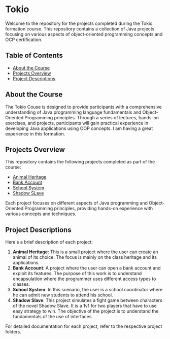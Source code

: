 # Tokio

Welcome to the repository for the projects completed during the Tokio formation course. This repository contains a collection of Java projects focusing on various aspects of object-oriented programming concepts and OCP certification.

## Table of Contents

- [About the Course](#about-the-course)
- [Projects Overview](#projects-overview)
- [Project Descriptions](#project-descriptions)

## About the Course

The Tokio Couse is designed to provide participants with a comprehensive understanding of Java programming language fundamentals and Object-Oriented Programming principles. Through a series of lectures, hands-on exercises, and projects, participants will gain practical experience in developing Java applications using OOP concepts. I am having a great experience in this formation.

## Projects Overview

This repository contains the following projects completed as part of the course:

- [Animal Heritage](https://github.com/domingosneto03/Tokio/tree/main/OOP/Animal%20Heritage)
- [Bank Account](https://github.com/domingosneto03/Tokio/tree/main/OOP/Bank%20Account)
- [School System](https://github.com/domingosneto03/Tokio/tree/main/OOP/School%20System)
- [Shadow SLave](https://github.com/domingosneto03/Tokio/tree/main/OOP/Shadow%20Slave)

Each project focuses on different aspects of Java programming and Object-Oriented Programming principles, providing hands-on experience with various concepts and techniques.

## Project Descriptions

Here's a brief description of each project:

1. **Animal Heritage**: This is a small project where the user can create an animal of its choice. The focus is mainly on the class heritage and its applications.
2. **Bank Account**: A project where the user can open a bank account and exploit its features. The purpose of this work is to understand encapsulation where the programmer uses different access types to classes.
3. **School System**: In this scenario, the user is a school coordinator where he can admit new students to attend his school.
4. **Shadow Slave**: This project simulates a fight game between characters of the novel Shadow Slave. It is a 1v1 for two players that have to use easy strategy to win. The objective of the project is to understand the fundamentals of the use of interfaces.

For detailed documentation for each project, refer to the respective project folders.

